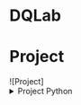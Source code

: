 # DQLab

<h1 align="left">Project</h1>
![Project]

<details><summary>Project Python</summary>
- [[📂](https://github.com/salbifaza/DQLab/tree/main/Project/Project%20Simple%20ETL%20with%20Pandas)] [[🎫](https://academy.dqlab.id/certificate/pdf/DQLABDEPROUMHJFB/NONTRACK)] Project Simple ETL with Pandas
</details>

